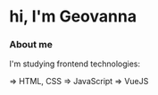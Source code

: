 # hi, I'm Geovanna

### About me
I'm studying frontend technologies:  

⇒ HTML, CSS
⇒ JavaScript
⇒ VueJS
